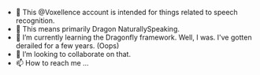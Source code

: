 - 👋 This @Voxellence account is intended for things related to speech recognition.
- 👀 This means primarily Dragon NaturallySpeaking.
- 🌱 I’m currently learning the Dragonfly framework. Well, I was. I've gotten derailed for a few years. (Oops)
- 💞️ I’m looking to collaborate on that.
- 📫 How to reach me ...

<!---
Voxellence/Voxellence is a ✨ special ✨ repository because its `README.md` (this file) appears on your GitHub profile.
You can click the Preview link to take a look at your changes.
--->

